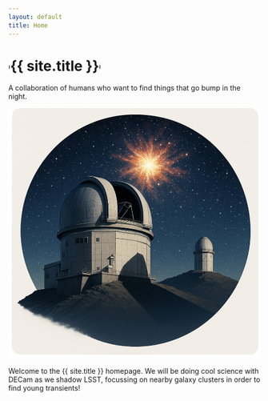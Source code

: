 ```yaml
---
layout: default
title: Home
---
```


<div class="intro">
  
  <h1><span style="font-size:0.2em; vertical-align:middle;">👻</span>{{ site.title }}<span style="font-size:0.2em; vertical-align:middle;">🦈</span></h1>
  <p class="tagline">A collaboration of humans who want to find things that go bump in the night.</p>
  <img src="image.jpeg" alt="Observing Program" class="intro-image">
</div>

<section class="about">
  <p>
    Welcome to the {{ site.title }} homepage. We will be doing cool science with DECam as we shadow LSST, focussing on nearby galaxy clusters in order to find young transients!
  </p>
</section>
